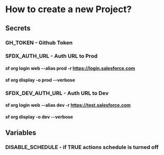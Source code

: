 # How to create a new Project?

## Secrets
### GH_TOKEN - Github Token
### SFDX_AUTH_URL - Auth URL to Prod 
#### sf org login web --alias prod -r https://login.salesforce.com
#### sf org display -o prod --verbose
### SFDX_DEV_AUTH_URL - Auth URL to Dev 
#### sf org login web --alias dev -r https://test.salesforce.com
#### sf org display -o dev --verbose
## Variables
### DISABLE_SCHEDULE - if TRUE actions schedule is turned off
